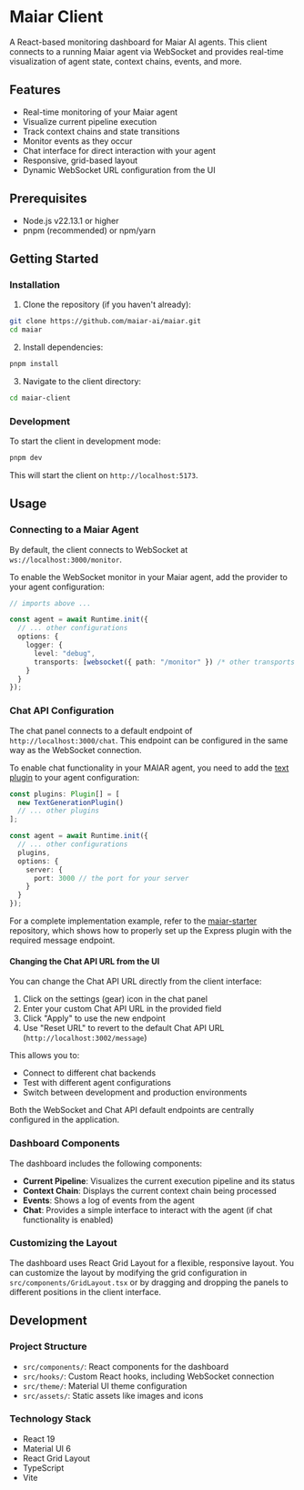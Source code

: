 # Maiar Client

A React-based monitoring dashboard for Maiar AI agents. This client connects to a running Maiar agent via WebSocket and provides real-time visualization of agent state, context chains, events, and more.

## Features

- Real-time monitoring of your Maiar agent
- Visualize current pipeline execution
- Track context chains and state transitions
- Monitor events as they occur
- Chat interface for direct interaction with your agent
- Responsive, grid-based layout
- Dynamic WebSocket URL configuration from the UI

## Prerequisites

- Node.js v22.13.1 or higher
- pnpm (recommended) or npm/yarn

## Getting Started

### Installation

1. Clone the repository (if you haven't already):

```bash
git clone https://github.com/maiar-ai/maiar.git
cd maiar
```

2. Install dependencies:

```bash
pnpm install
```

3. Navigate to the client directory:

```bash
cd maiar-client
```

### Development

To start the client in development mode:

```bash
pnpm dev
```

This will start the client on `http://localhost:5173`.

## Usage

### Connecting to a Maiar Agent

By default, the client connects to WebSocket at `ws://localhost:3000/monitor`.

To enable the WebSocket monitor in your Maiar agent, add the provider to your agent configuration:

```typescript
// imports above ...

const agent = await Runtime.init({
  // ... other configurations
  options: {
    logger: {
      level: "debug",
      transports: [websocket({ path: "/monitor" }) /* other transports */]
    }
  }
});
```

### Chat API Configuration

The chat panel connects to a default endpoint of `http://localhost:3000/chat`. This endpoint can be configured in the same way as the WebSocket connection.

To enable chat functionality in your MAIAR agent, you need to add the [text plugin](https://github.com/uraniumcorporation/maiar-ai/tree/main/packages/plugin-text) to your agent configuration:

```typescript
const plugins: Plugin[] = [
  new TextGenerationPlugin()
  // ... other plugins
];

const agent = await Runtime.init({
  // ... other configurations
  plugins,
  options: {
    server: {
      port: 3000 // the port for your server
    }
  }
});
```

For a complete implementation example, refer to the [maiar-starter](https://github.com/maiar-ai/maiar/tree/main/maiar-starter) repository, which shows how to properly set up the Express plugin with the required message endpoint.

#### Changing the Chat API URL from the UI

You can change the Chat API URL directly from the client interface:

1. Click on the settings (gear) icon in the chat panel
2. Enter your custom Chat API URL in the provided field
3. Click "Apply" to use the new endpoint
4. Use "Reset URL" to revert to the default Chat API URL (`http://localhost:3002/message`)

This allows you to:

- Connect to different chat backends
- Test with different agent configurations
- Switch between development and production environments

Both the WebSocket and Chat API default endpoints are centrally configured in the application.

### Dashboard Components

The dashboard includes the following components:

- **Current Pipeline**: Visualizes the current execution pipeline and its status
- **Context Chain**: Displays the current context chain being processed
- **Events**: Shows a log of events from the agent
- **Chat**: Provides a simple interface to interact with the agent (if chat functionality is enabled)

### Customizing the Layout

The dashboard uses React Grid Layout for a flexible, responsive layout. You can customize the layout by modifying the grid configuration in `src/components/GridLayout.tsx` or by dragging and dropping the panels to different positions in the client interface.

## Development

### Project Structure

- `src/components/`: React components for the dashboard
- `src/hooks/`: Custom React hooks, including WebSocket connection
- `src/theme/`: Material UI theme configuration
- `src/assets/`: Static assets like images and icons

### Technology Stack

- React 19
- Material UI 6
- React Grid Layout
- TypeScript
- Vite
